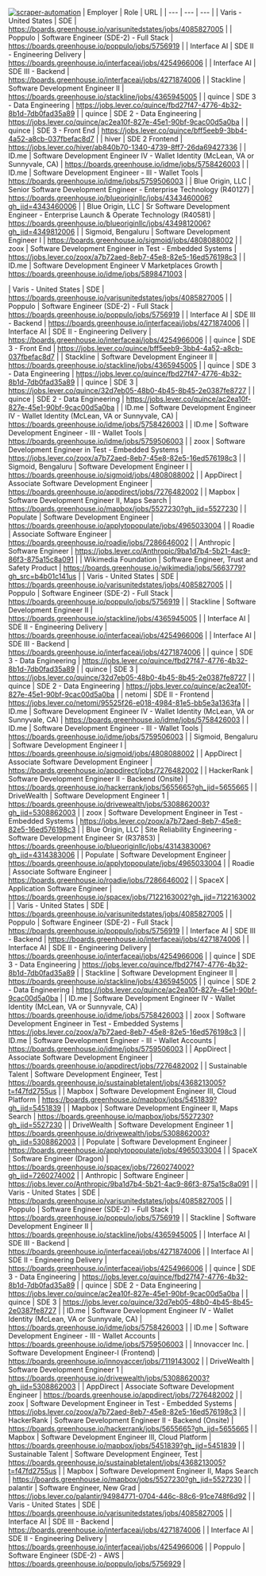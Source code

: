 [![scraper-automation](https://github.com/azad-ali786/Job_Openings/actions/workflows/scraper-automation.yml/badge.svg)](https://github.com/azad-ali786/Job_Openings/actions/workflows/scraper-automation.yml)
| Employer | Role | URL |
| --- | --- | --- |
| Varis - United States | SDE | https://boards.greenhouse.io/varisunitedstates/jobs/4085827005 |
| Poppulo | Software Engineer (SDE-2) - Full Stack | https://boards.greenhouse.io/poppulo/jobs/5756919 |
| Interface AI | SDE II - Engineering Delivery | https://boards.greenhouse.io/interfaceai/jobs/4254966006 |
| Interface AI | SDE III - Backend | https://boards.greenhouse.io/interfaceai/jobs/4271874006 |
| Stackline | Software Development  Engineer II | https://boards.greenhouse.io/stackline/jobs/4365945005 |
| quince | SDE 3 - Data Engineering | https://jobs.lever.co/quince/fbd27f47-4776-4b32-8b1d-7db0fad35a89 |
| quince | SDE 2 - Data Engineering | https://jobs.lever.co/quince/ac2ea10f-827e-45e1-90bf-9cac00d5a0ba |
| quince | SDE 3 - Front End | https://jobs.lever.co/quince/bff5eeb9-3bb4-4a52-a8cb-037fbefac8d7 |
| hiver | SDE 2  Frontend | https://jobs.lever.co/hiver/ab840b70-1340-4739-8ff7-26da69427336 |
| ID.me | Software Development Engineer IV - Wallet Identity (McLean, VA or Sunnyvale, CA) | https://boards.greenhouse.io/idme/jobs/5758426003 |
| ID.me | Software Development Engineer - III - Wallet Tools | https://boards.greenhouse.io/idme/jobs/5759506003 |
| Blue Origin, LLC | Senior Software Development Engineer - Enterprise Technology (R40127) | https://boards.greenhouse.io/blueoriginllc/jobs/4343460006?gh_jid=4343460006 |
| Blue Origin, LLC | Sr Software Development Engineer - Enterprise Launch & Operate Technology (R40581) | https://boards.greenhouse.io/blueoriginllc/jobs/4349812006?gh_jid=4349812006 |
| Sigmoid, Bengaluru | Software Development Engineer I | https://boards.greenhouse.io/sigmoid/jobs/4808088002 |
| zoox | Software Development Engineer in Test - Embedded Systems | https://jobs.lever.co/zoox/a7b72aed-8eb7-45e8-82e5-16ed576198c3 |
| ID.me | Software Development Engineer V Marketplaces Growth | https://boards.greenhouse.io/idme/jobs/5898471003 |

| Varis - United States | SDE | https://boards.greenhouse.io/varisunitedstates/jobs/4085827005 |
| Poppulo | Software Engineer (SDE-2) - Full Stack | https://boards.greenhouse.io/poppulo/jobs/5756919 |
| Interface AI | SDE III - Backend | https://boards.greenhouse.io/interfaceai/jobs/4271874006 |
| Interface AI | SDE II - Engineering Delivery | https://boards.greenhouse.io/interfaceai/jobs/4254966006 |
| quince | SDE 3 - Front End | https://jobs.lever.co/quince/bff5eeb9-3bb4-4a52-a8cb-037fbefac8d7 |
| Stackline | Software Development  Engineer II | https://boards.greenhouse.io/stackline/jobs/4365945005 |
| quince | SDE 3 - Data Engineering | https://jobs.lever.co/quince/fbd27f47-4776-4b32-8b1d-7db0fad35a89 |
| quince | SDE 3 | https://jobs.lever.co/quince/32d7eb05-48b0-4b45-8b45-2e0387fe8727 |
| quince | SDE 2 - Data Engineering | https://jobs.lever.co/quince/ac2ea10f-827e-45e1-90bf-9cac00d5a0ba |
| ID.me | Software Development Engineer IV - Wallet Identity (McLean, VA or Sunnyvale, CA) | https://boards.greenhouse.io/idme/jobs/5758426003 |
| ID.me | Software Development Engineer - III - Wallet Tools | https://boards.greenhouse.io/idme/jobs/5759506003 |
| zoox | Software Development Engineer in Test - Embedded Systems | https://jobs.lever.co/zoox/a7b72aed-8eb7-45e8-82e5-16ed576198c3 |
| Sigmoid, Bengaluru | Software Development Engineer I | https://boards.greenhouse.io/sigmoid/jobs/4808088002 |
| AppDirect | Associate Software Development Engineer | https://boards.greenhouse.io/appdirect/jobs/7276482002 |
| Mapbox | Software Development Engineer II, Maps Search | https://boards.greenhouse.io/mapbox/jobs/5527230?gh_jid=5527230 |
| Populate | Software Development Engineer | https://boards.greenhouse.io/applytopopulate/jobs/4965033004 |
| Roadie | Associate Software Engineer | https://boards.greenhouse.io/roadie/jobs/7286646002 |
| Anthropic | Software Engineer | https://jobs.lever.co/Anthropic/9ba1d7b4-5b21-4ac9-86f3-875a15c8a091 |
| Wikimedia Foundation | Software Engineer, Trust and Safety Product | https://boards.greenhouse.io/wikimedia/jobs/5663779?gh_src=b4b01c141us |
| Varis - United States | SDE | https://boards.greenhouse.io/varisunitedstates/jobs/4085827005 |
| Poppulo | Software Engineer (SDE-2) - Full Stack | https://boards.greenhouse.io/poppulo/jobs/5756919 |
| Stackline | Software Development  Engineer II | https://boards.greenhouse.io/stackline/jobs/4365945005 |
| Interface AI | SDE II - Engineering Delivery | https://boards.greenhouse.io/interfaceai/jobs/4254966006 |
| Interface AI | SDE III - Backend | https://boards.greenhouse.io/interfaceai/jobs/4271874006 |
| quince | SDE 3 - Data Engineering | https://jobs.lever.co/quince/fbd27f47-4776-4b32-8b1d-7db0fad35a89 |
| quince | SDE 3 | https://jobs.lever.co/quince/32d7eb05-48b0-4b45-8b45-2e0387fe8727 |
| quince | SDE 2 - Data Engineering | https://jobs.lever.co/quince/ac2ea10f-827e-45e1-90bf-9cac00d5a0ba |
| netomi | SDE II - Frontend | https://jobs.lever.co/netomi/95525f26-e018-4984-81e5-bb5e3a1363fa |
| ID.me | Software Development Engineer IV - Wallet Identity (McLean, VA or Sunnyvale, CA) | https://boards.greenhouse.io/idme/jobs/5758426003 |
| ID.me | Software Development Engineer - III - Wallet Tools | https://boards.greenhouse.io/idme/jobs/5759506003 |
| Sigmoid, Bengaluru | Software Development Engineer I | https://boards.greenhouse.io/sigmoid/jobs/4808088002 |
| AppDirect | Associate Software Development Engineer | https://boards.greenhouse.io/appdirect/jobs/7276482002 |
| HackerRank | Software Development Engineer II - Backend (Onsite) | https://boards.greenhouse.io/hackerrank/jobs/5655665?gh_jid=5655665 |
| DriveWealth | Software Development Engineer 1 | https://boards.greenhouse.io/drivewealth/jobs/5308862003?gh_jid=5308862003 |
| zoox | Software Development Engineer in Test - Embedded Systems | https://jobs.lever.co/zoox/a7b72aed-8eb7-45e8-82e5-16ed576198c3 |
| Blue Origin, LLC | Site Reliability Engineering - Software Development Engineer Sr (R37853) | https://boards.greenhouse.io/blueoriginllc/jobs/4314383006?gh_jid=4314383006 |
| Populate | Software Development Engineer | https://boards.greenhouse.io/applytopopulate/jobs/4965033004 |
| Roadie | Associate Software Engineer | https://boards.greenhouse.io/roadie/jobs/7286646002 |
| SpaceX | Application Software Engineer | https://boards.greenhouse.io/spacex/jobs/7122163002?gh_jid=7122163002 |
| Varis - United States | SDE | https://boards.greenhouse.io/varisunitedstates/jobs/4085827005 |
| Poppulo | Software Engineer (SDE-2) - Full Stack | https://boards.greenhouse.io/poppulo/jobs/5756919 |
| Interface AI | SDE III - Backend | https://boards.greenhouse.io/interfaceai/jobs/4271874006 |
| Interface AI | SDE II - Engineering Delivery | https://boards.greenhouse.io/interfaceai/jobs/4254966006 |
| quince | SDE 3 - Data Engineering | https://jobs.lever.co/quince/fbd27f47-4776-4b32-8b1d-7db0fad35a89 |
| Stackline | Software Development  Engineer II | https://boards.greenhouse.io/stackline/jobs/4365945005 |
| quince | SDE 2 - Data Engineering | https://jobs.lever.co/quince/ac2ea10f-827e-45e1-90bf-9cac00d5a0ba |
| ID.me | Software Development Engineer IV - Wallet Identity (McLean, VA or Sunnyvale, CA) | https://boards.greenhouse.io/idme/jobs/5758426003 |
| zoox | Software Development Engineer in Test - Embedded Systems | https://jobs.lever.co/zoox/a7b72aed-8eb7-45e8-82e5-16ed576198c3 |
| ID.me | Software Development Engineer - III - Wallet Accounts | https://boards.greenhouse.io/idme/jobs/5759506003 |
| AppDirect | Associate Software Development Engineer | https://boards.greenhouse.io/appdirect/jobs/7276482002 |
| Sustainable Talent | Software Development Engineer, Test | https://boards.greenhouse.io/sustainabletalent/jobs/4368213005?t=f47fd2755us |
| Mapbox | Software Development Engineer III, Cloud Platform | https://boards.greenhouse.io/mapbox/jobs/5451839?gh_jid=5451839 |
| Mapbox | Software Development Engineer II, Maps Search | https://boards.greenhouse.io/mapbox/jobs/5527230?gh_jid=5527230 |
| DriveWealth | Software Development Engineer 1 | https://boards.greenhouse.io/drivewealth/jobs/5308862003?gh_jid=5308862003 |
| Populate | Software Development Engineer | https://boards.greenhouse.io/applytopopulate/jobs/4965033004 |
| SpaceX | Software Engineer (Dragon) | https://boards.greenhouse.io/spacex/jobs/7260274002?gh_jid=7260274002 |
| Anthropic | Software Engineer | https://jobs.lever.co/Anthropic/9ba1d7b4-5b21-4ac9-86f3-875a15c8a091 |
| Varis - United States | SDE | https://boards.greenhouse.io/varisunitedstates/jobs/4085827005 |
| Poppulo | Software Engineer (SDE-2) - Full Stack | https://boards.greenhouse.io/poppulo/jobs/5756919 |
| Stackline | Software Development  Engineer II | https://boards.greenhouse.io/stackline/jobs/4365945005 |
| Interface AI | SDE III - Backend | https://boards.greenhouse.io/interfaceai/jobs/4271874006 |
| Interface AI | SDE II - Engineering Delivery | https://boards.greenhouse.io/interfaceai/jobs/4254966006 |
| quince | SDE 3 - Data Engineering | https://jobs.lever.co/quince/fbd27f47-4776-4b32-8b1d-7db0fad35a89 |
| quince | SDE 2 - Data Engineering | https://jobs.lever.co/quince/ac2ea10f-827e-45e1-90bf-9cac00d5a0ba |
| quince | SDE 3 | https://jobs.lever.co/quince/32d7eb05-48b0-4b45-8b45-2e0387fe8727 |
| ID.me | Software Development Engineer IV - Wallet Identity (McLean, VA or Sunnyvale, CA) | https://boards.greenhouse.io/idme/jobs/5758426003 |
| ID.me | Software Development Engineer - III - Wallet Accounts | https://boards.greenhouse.io/idme/jobs/5759506003 |
| Innovaccer Inc. | Software Development Engineer-I (Frontend) | https://boards.greenhouse.io/innovaccer/jobs/7119143002 |
| DriveWealth | Software Development Engineer 1 | https://boards.greenhouse.io/drivewealth/jobs/5308862003?gh_jid=5308862003 |
| AppDirect | Associate Software Development Engineer | https://boards.greenhouse.io/appdirect/jobs/7276482002 |
| zoox | Software Development Engineer in Test - Embedded Systems | https://jobs.lever.co/zoox/a7b72aed-8eb7-45e8-82e5-16ed576198c3 |
| HackerRank | Software Development Engineer II - Backend (Onsite) | https://boards.greenhouse.io/hackerrank/jobs/5655665?gh_jid=5655665 |
| Mapbox | Software Development Engineer III, Cloud Platform | https://boards.greenhouse.io/mapbox/jobs/5451839?gh_jid=5451839 |
| Sustainable Talent | Software Development Engineer, Test | https://boards.greenhouse.io/sustainabletalent/jobs/4368213005?t=f47fd2755us |
| Mapbox | Software Development Engineer II, Maps Search | https://boards.greenhouse.io/mapbox/jobs/5527230?gh_jid=5527230 |
| palantir | Software Engineer, New Grad | https://jobs.lever.co/palantir/94984771-0704-446c-88c6-91ce748f6d92 |
| Varis - United States | SDE | https://boards.greenhouse.io/varisunitedstates/jobs/4085827005 |
| Interface AI | SDE III - Backend | https://boards.greenhouse.io/interfaceai/jobs/4271874006 |
| Interface AI | SDE II - Engineering Delivery | https://boards.greenhouse.io/interfaceai/jobs/4254966006 |
| Poppulo | Software Engineer (SDE-2) - AWS | https://boards.greenhouse.io/poppulo/jobs/5756929 |